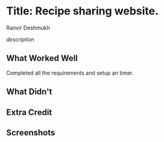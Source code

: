 # Title: Recipe sharing website.
Ranvir Deshmukh 

*description*




## What Worked Well
Completed all the requirements and setup an timer.

## What Didn't

## Extra Credit

## Screenshots
